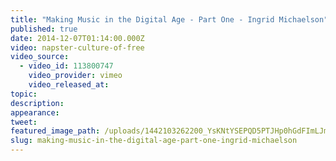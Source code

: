 ```yaml
---
title: "Making Music in the Digital Age - Part One - Ingrid Michaelson"
published: true
date: 2014-12-07T01:14:00.000Z
video: napster-culture-of-free
video_source:
  - video_id: 113800747
    video_provider: vimeo
    video_released_at:
topic:
description:
appearance:
tweet:
featured_image_path: /uploads/1442103262200_YsKNtYSEPQD5PTJHp0hGdFImLJm-p8YZw1KAjv3kR0wiwnmn2p85tSglt3fRN5scVGRurGjXy13WdAH1hTp5Cs2AQqdi4qgV%3Ds1440
slug: making-music-in-the-digital-age-part-one-ingrid-michaelson
---
```

